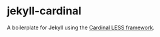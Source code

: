 # jekyll-cardinal

A boilerplate for Jekyll using the [Cardinal LESS framework](https://github.com/cbracco/cardinal).
